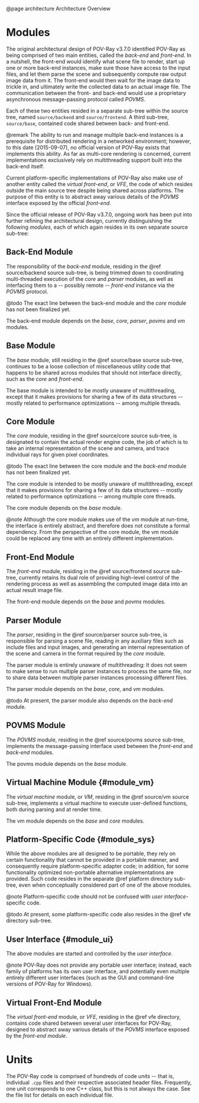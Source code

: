 @page architecture  Architecture Overview


Modules
=======

The original architectural design of POV-Ray v3.7.0 identified POV-Ray as being comprised of two main entities, called
the _back-end_ and _front-end_. In a nutshell, the front-end would identify what scene file to render, start up one or
more back-end instances, make sure those have access to the input files, and let them parse the scene and subsequently
compute raw output image data from it. The front-end would then wait for the image data to trickle in, and ultimately
write the collected data to an actual image file. The communication between the front- and back-end would use a
proprietary asynchronous message-passing protocol called _POVMS_.

Each of these two entities resided in a separate sub-tree within the source tree, named `source/backend` and
`source/frontend`. A third sub-tree, `source/base`, contained code shared between back- and front-end.

@remark
    The ability to run and manage multiple back-end instances is a prerequisite for distributed rendering in a networked
    environment; however, to this date (2015-09-07), no official version of POV-Ray exists that implements this ability.
    As far as multi-core rendering is concerned, current implementations exclusively rely on multithreading support
    built into the back-end itself.

Current platform-specific implementations of POV-Ray also make use of another entity called the _virtual front-end_, or
_VFE_, the code of which resides outside the main source tree despite being shared across platforms. The purpose of this
entity is to abstract away various details of the _POVMS_ interface exposed by the official _front-end_.

Since the official release of POV-Ray v3.7.0, ongoing work has been put into further refining the architectural design,
currently distinguishing the following _modules_, each of which again resides in its own separate source sub-tree:


Back-End Module
---------------

The responsibility of the _back-end_ module, residing in the @ref source/backend source sub-tree, is being trimmed down
to coordinating multi-threaded execution of the _core_ and _parser_ modules, as well as interfacing them to a --
possibly remote -- _front-end_ instance via the _POVMS_ protocol.

@todo
    The exact line between the back-end module and the _core_ module has not been finalized yet.

The back-end module depends on the _base_, _core_, _parser_, _povms_ and _vm_ modules.


Base Module
-----------

The _base_ module, still residing in the @ref source/base source sub-tree, continues to be a loose collection of
miscellaneous utility code that happens to be shared across modules that should not interface directly, such as the
_core_ and _front-end_.

The base module is intended to be mostly unaware of multithreading, except that it makes provisions for sharing a few of
its data structures -- mostly related to performance optimizations -- among multiple threads.


Core Module
-----------

The _core_ module, residing in the @ref source/core source sub-tree, is designated to contain the actual render engine
code, the job of which is to take an internal representation of the scene and camera, and trace individual rays for
given pixel coordinates.

@todo
    The exact line between the core module and the _back-end_ module has not been finalized yet.

The core module is intended to be mostly unaware of multithreading, except that it makes provisions for sharing a few of
its data structures -- mostly related to performance optimizations -- among multiple core threads.

The core module depends on the _base_ module.

@note
    Although the core module makes use of the _vm_ module at run-time, the interface is entirely abstract, and
    therefore does not constitute a formal dependency. From the perspective of the core module, the vm module could be
    replaced any time with an entirely different implementation.


Front-End Module
----------------

The _front-end_ module, residing in the @ref source/frontend source sub-tree, currently retains its dual role of
providing high-level control of the rendering process as well as assembling the computed image data into an actual
result image file.

The front-end module depends on the _base_ and _povms_ modules.


Parser Module
-------------

The _parser_, residing in the @ref source/parser source sub-tree, is responsible for parsing a scene file, reading in
any auxiliary files such as include files and input images, and generating an internal representation of the scene and
camera in the format required by the _core_ module.

The parser module is entirely unaware of multithreading: It does not seem to make sense to run multiple parser instances
to process the same file, nor to share data between multiple parser instances processing different files.

The parser module depends on the _base_, _core_, and _vm_ modules.

@todo
    At present, the parser module also depends on the _back-end_ module.


POVMS Module
------------

The _POVMS_ module, residing in the @ref source/povms source sub-tree, implements the message-passing interface used
between the _front-end_ and _back-end_ modules.

The povms module depends on the _base_ module.


Virtual Machine Module {#module_vm}
----------------------

The _virtual machine_ module, or _VM_, residing in the @ref source/vm source sub-tree, implements a virtual machine to
execute user-defined functions, both during parsing and at render time.

The vm module depends on the _base_ and _core_ modules.


Platform-Specific Code {#module_sys}
----------------------

While the above modules are all designed to be portable, they rely on certain functionality that cannot be provided in a
portable manner, and consequently require platform-specific adapter code; in addition, for some functionality optimized
non-portable alternative implementations are provided. Such code resides in the separate @ref platform directory
sub-tree, even when conceptually considered part of one of the above modules.

@note
    Platform-specific code should not be confused with _user interface_-specific code.

@todo
    At present, some platform-specific code also resides in the @ref vfe directory sub-tree.


User Interface {#module_ui}
--------------

The above modules are started and controlled by the _user interface_.

@note
    POV-Ray does not provide any portable user interface; instead, each family of platforms has its own user interface,
    and potentially even multiple entirely different user interfaces (such as the GUI and command-line versions of
    POV-Ray for Windows).


Virtual Front-End Module
------------------------

The _virtual front-end_ module, or _VFE_, residing in the @ref vfe directory, contains code shared between several
user interfaces for POV-Ray, designed to abstract away various details of the _POVMS_ interface exposed by the
_front-end module_.


Units
=====

The POV-Ray code is comprised of hundreds of code _units_ -- that is, individual `.cpp` files and their respective
associated header files. Frequently, one unit corresponds to one C++ class, but this is not always the case. See the
file list for details on each individual file.
